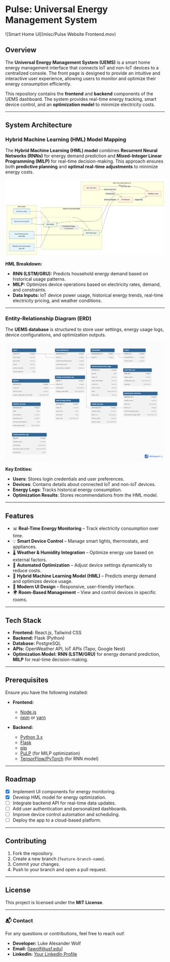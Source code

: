 # Pulse: Universal Energy Management System

![Smart Home UI](misc/Pulse Website Frontend.mov)

## Overview

The **Universal Energy Management System (UEMS)** is a smart home energy management interface that connects IoT and non-IoT devices to a centralized console. The front page is designed to provide an intuitive and interactive user experience, allowing users to monitor and optimize their energy consumption efficiently.

This repository contains the **frontend** and **backend** components of the UEMS dashboard. The system provides real-time energy tracking, smart device control, and an **optimization model** to minimize electricity costs.

---

## System Architecture

### Hybrid Machine Learning (HML) Model Mapping

The **Hybrid Machine Learning (HML) model** combines **Recurrent Neural Networks (RNNs)** for energy demand prediction and **Mixed-Integer Linear Programming (MILP)** for real-time decision-making. This approach ensures both **predictive planning** and **optimal real-time adjustments** to minimize energy costs.

![HML Model Mapping](misc/HML_Model.png)

**HML Breakdown:**
- **RNN (LSTM/GRU):** Predicts household energy demand based on historical usage patterns.
- **MILP:** Optimizes device operations based on electricity rates, demand, and constraints.
- **Data Inputs:** IoT device power usage, historical energy trends, real-time electricity pricing, and weather conditions.

---

### Entity-Relationship Diagram (ERD)

The **UEMS database** is structured to store user settings, energy usage logs, device configurations, and optimization outputs.

![ERD Diagram](misc/database_erd.png)

**Key Entities:**
- **Users**: Stores login credentials and user preferences.
- **Devices**: Contains details about connected IoT and non-IoT devices.
- **Energy Logs**: Tracks historical energy consumption.
- **Optimization Results**: Stores recommendations from the HML model.

---

## Features

- 📊 **Real-Time Energy Monitoring** – Track electricity consumption over time.
- 💡 **Smart Device Control** – Manage smart lights, thermostats, and appliances.
- 🌡 **Weather & Humidity Integration** – Optimize energy use based on external factors.
- 🔄 **Automated Optimization** – Adjust device settings dynamically to reduce costs.
- 🤖 **Hybrid Machine Learning Model (HML)** – Predicts energy demand and optimizes device usage.
- 🎨 **Modern UI Design** – Responsive, user-friendly interface.
- 🌍 **Room-Based Management** – View and control devices in specific rooms.

---

## Tech Stack

- **Frontend:** React.js, Tailwind CSS
- **Backend:** Flask (Python)
- **Database:** PostgreSQL
- **APIs:** OpenWeather API, IoT APIs (Tapo, Google Nest)
- **Optimization Model:** **RNN (LSTM/GRU)** for energy demand prediction, **MILP** for real-time decision-making.

---

## Prerequisites

Ensure you have the following installed:

- **Frontend:**
  - [Node.js](https://nodejs.org/)
  - [npm](https://www.npmjs.com/) or [yarn](https://yarnpkg.com/)

- **Backend:**
  - [Python 3.x](https://www.python.org/)
  - [Flask](https://flask.palletsprojects.com/)
  - [pip](https://pip.pypa.io/en/stable/)
  - [PuLP](https://coin-or.github.io/pulp/) (for MILP optimization)
  - [TensorFlow/PyTorch](https://www.tensorflow.org/) (for RNN model)

---

## Roadmap

- [x] Implement UI components for energy monitoring.
- [x] Develop HML model for energy optimization.
- [ ] Integrate backend API for real-time data updates.
- [ ] Add user authentication and personalized dashboards.
- [ ] Improve device control automation and scheduling.
- [ ] Deploy the app to a cloud-based platform.

---

## Contributing

1. Fork the repository.
2. Create a new branch (`feature-branch-name`).
3. Commit your changes.
4. Push to your branch and open a pull request.

---

## License

This project is licensed under the **MIT License**.

---

### 📬 Contact

For any questions or contributions, feel free to reach out!

- **Developer:** Luke Alexander Wolf
- **Email:** [lawolf@usf.edu]
- **LinkedIn:** [Your LinkedIn Profile](https://linkedin.com/in/lukeawolf)
